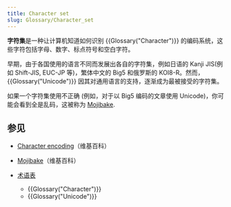 ```yaml
---
title: Character set
slug: Glossary/Character_set
---
```


**字符集**是一种让计算机知道如何识别 {{Glossary("Character")}} 的编码系统，这些字符包括字母、数字、标点符号和空白字符。

早期，由于各国使用的语言不同而发展出各自的字符集，例如日语的 Kanji JIS(例如 Shift-JIS, EUC-JP 等)，繁体中文的 Big5 和俄罗斯的 KOI8-R。然而，{{Glossary("Unicode")}} 因其对通用语言的支持，逐渐成为最被接受的字符集。

如果一个字符集使用不正确 (例如，对于以 Big5 编码的文章使用 Unicode)，你可能会看到全是乱码，这被称为 [Mojibake](https://zh.wikipedia.org/wiki/Mojibake).

## 参见

- [Character encoding](https://zh.wikipedia.org/wiki/Character_encoding)（维基百科）
- [Mojibake](https://zh.wikipedia.org/wiki/Mojibake)（维基百科）
- [术语表](/zh-CN/docs/Glossary)

  - {{Glossary("Character")}}
  - {{Glossary("Unicode")}}
